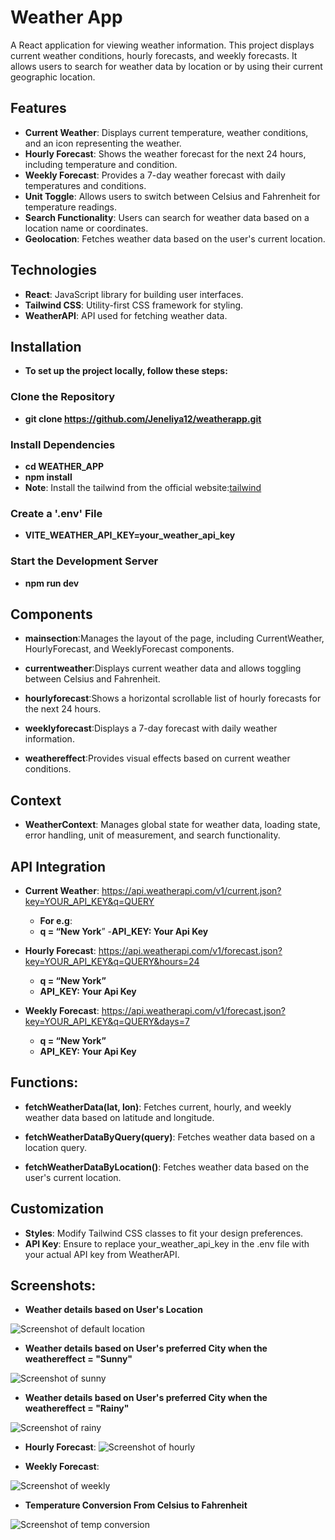# Weather App

A React application for viewing weather information. This project displays current weather conditions, hourly forecasts, and weekly forecasts. It allows users to search for weather data by location or by using their current geographic location.

## Features

- **Current Weather**: Displays current temperature, weather conditions, and an icon representing the weather.
- **Hourly Forecast**: Shows the weather forecast for the next 24 hours, including temperature and condition.
- **Weekly Forecast**: Provides a 7-day weather forecast with daily temperatures and conditions.
- **Unit Toggle**: Allows users to switch between Celsius and Fahrenheit for temperature readings.
- **Search Functionality**: Users can search for weather data based on a location name or coordinates.
- **Geolocation**: Fetches weather data based on the user's current location.

## Technologies

- **React**: JavaScript library for building user interfaces.
- **Tailwind CSS**: Utility-first CSS framework for styling.
- **WeatherAPI**: API used for fetching weather data.

## Installation

- **To set up the project locally, follow these steps:**

### Clone the Repository

- **git clone https://github.com/Jeneliya12/weatherapp.git**

### Install Dependencies

- **cd WEATHER_APP**
- **npm install**
- **Note**: Install the tailwind from the official website:[tailwind](https://tailwindcss.com/docs/guides/create-react-app)

### Create a '.env' File

- **VITE_WEATHER_API_KEY=your_weather_api_key**

### Start the Development Server

- **npm run dev**

## Components

- **mainsection**:Manages the layout of the page, including CurrentWeather, HourlyForecast, and WeeklyForecast components.

- **currentweather**:Displays current weather data and allows toggling between Celsius and Fahrenheit.

- **hourlyforecast**:Shows a horizontal scrollable list of hourly forecasts for the next 24 hours.

- **weeklyforecast**:Displays a 7-day forecast with daily weather information.

- **weathereffect**:Provides visual effects based on current weather conditions.

## Context

- **WeatherContext**: Manages global state for weather data, loading state, error handling, unit of measurement, and search functionality.

## API Integration

- **Current Weather**: https://api.weatherapi.com/v1/current.json?key=YOUR_API_KEY&q=QUERY

  - **For e.g**:
  - **q = “New York**” -**API_KEY: Your Api Key**

- **Hourly Forecast**: https://api.weatherapi.com/v1/forecast.json?key=YOUR_API_KEY&q=QUERY&hours=24

  - **q = “New York”**
  - **API_KEY: Your Api Key**

- **Weekly Forecast**: https://api.weatherapi.com/v1/forecast.json?key=YOUR_API_KEY&q=QUERY&days=7
  - **q = “New York”**
  - **API_KEY: Your Api Key**

## Functions:

- **fetchWeatherData(lat, lon)**: Fetches current, hourly, and weekly weather data based on latitude and longitude.

- **fetchWeatherDataByQuery(query)**: Fetches weather data based on a location query.

- **fetchWeatherDataByLocation()**: Fetches weather data based on the user's current location.

## Customization

- **Styles**: Modify Tailwind CSS classes to fit your design preferences.
- **API Key**: Ensure to replace your_weather_api_key in the .env file with your actual API key from WeatherAPI.

## Screenshots:

- **Weather details based on User's Location**

![Screenshot of default location](public/assets/images/userdefault.png)

- **Weather details based on User's preferred City when the weathereffect = "Sunny"**

![Screenshot of sunny](public/assets/images/sunny.png)

- **Weather details based on User's preferred City when the weathereffect = "Rainy"**

![Screenshot of rainy ](public/assets/images/rainy.png)

- **Hourly Forecast**:
  ![Screenshot of hourly](public/assets/images/hourlyforecast.png)

- **Weekly Forecast**:

![Screenshot of weekly](public/assets/images/weeklyforecast.png)

- **Temperature Conversion From Celsius to Fahrenheit**

![Screenshot of temp conversion](public/assets/images/ctof.png)
